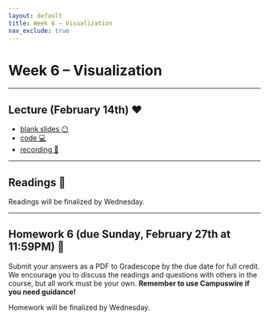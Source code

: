 ```yaml
---
layout: default
title: Week 6 – Visualization
nav_exclude: true
---
```


<script src="https://cdn.mathjax.org/mathjax/latest/MathJax.js?config=TeX-AMS-MML_HTMLorMML" type="text/javascript"></script>

# Week 6 – Visualization

---

## Lecture (February 14th) ❤️

- [blank slides 😶](../../slides/lec06.pdf)
- [code 💻](http://datahub.ucsd.edu/user-redirect/git-sync?repo=https://github.com/dsc-courses/dsc90-2022-wi&subPath=lecture/lec06/lec06.ipynb)
- [recording 🎥](https://youtu.be/SM1WQBgu0eI)

---

## Readings 📖

Readings will be finalized by Wednesday.

<!-- 
- [YouTube: A Brief History of Data Visualization](https://www.youtube.com/watch?v=N00g9Q9stBo): watch until X time at 2x speed
- http://csis.pace.edu/~marchese/CS396x/L2/Visualization.htm
- https://www.edwardtufte.com/tufte/books_vdqi
- https://cdn.knightlab.com/libs/timeline3/latest/embed/index.html?source=1lqjE7RKyvhfa_zqt6EuQUK051O8thpMxbHBfYeQeUcA&font=Lustria-Lato&lang=en&initial_zoom=2&height=650

Optional:
- https://arxiv.org/pdf/0906.3979.pdf -->

---

## Homework 6 (due Sunday, February 27th at 11:59PM) 📝

Submit your answers as a PDF to Gradescope by the due date for full credit. We encourage you to discuss the readings and questions with others in the course, but all work must be your own. **Remember to use Campuswire if you need guidance!**

Homework will be finalized by Wednesday.